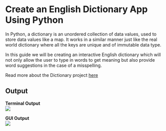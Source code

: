 # Create an English Dictionary App Using Python 

In Python, a dictionary is an unordered collection of data values, used to store data values like a map. It works in a similar manner just like the real world dictionary where all the keys are unique and of immutable data type.

In this guide we will be creating an interactive English dictionary which will not only allow the user to type in words to get meaning but also provide word suggestions in the case of a misspelling.

Read more about the Dictionary project [here](https://sweetcode.io/create-an-english-dictionary-app-using-python/)

## Output

**Terminal Output**  
![](https://sweetcode.io/wp-content/uploads/2022/04/program.jpg)


**GUI Output**   
![](https://sweetcode.io/wp-content/uploads/2022/04/mydict.jpg)
